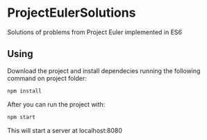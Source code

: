 # ProjectEulerSolutions
Solutions of problems from Project Euler implemented in ES6

## Using
Download the project and install dependecies running the following command on project folder:
```sh
npm install
```
After you can run the project with:
```sh
npm start
```
This will start a server at localhost:8080

